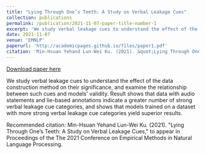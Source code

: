 ```yaml
---
title: "Lying Through One’s Teeth: A Study on Verbal Leakage Cues"
collection: publications
permalink: /publication/2021-11-07-paper-title-number-1
excerpt: 'We study verbal leakage cues to understand the effect of the data construction method on their significance, and examine the relationship between such cues and models&apos; validity. Result shows that data with audio statements and lie-based annotations indicate a greater number of strong verbal leakage cue categories, and shows that models trained on a dataset with more strong verbal leakage cue categories yield superior results. '
date: 2021-11-07
venue: 'EMNLP'
paperurl: 'http://academicpages.github.io/files/paper1.pdf'
citation: 'Min-Hsuan Yehand Lun-Wei Ku. (2021). &quot;Lying Through One’s Teeth: A Study on Verbal Leakage Cues,&quot; to appear in Proceedings of the The 2021 Conference on Empirical Methods in Natural Language Processing.'
---
```


<a href='http://academicpages.github.io/files/paper1.pdf'>Download paper here</a>

We study verbal leakage cues to understand the effect of the data construction method on their significance, and examine the relationship between such cues and models&apos; validity. Result shows that data with audio statements and lie-based annotations indicate a greater number of strong verbal leakage cue categories, and shows that models trained on a dataset with more strong verbal leakage cue categories yield superior results. 

Recommended citation: Min-Hsuan Yehand Lun-Wei Ku. (2021). "Lying Through One’s Teeth: A Study on Verbal Leakage Cues," to appear in Proceedings of the The 2021 Conference on Empirical Methods in Natural Language Processing.